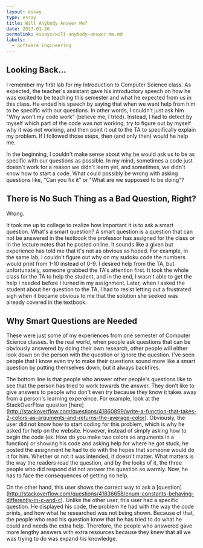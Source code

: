 ```yaml
---
layout: essay
type: essay
title: Will Anybody Answer Me?
date: 2017-01-26
permalink: essays/will-anybody-answer-me.md
labels:
  - Software Engineering
---
```


## Looking Back...

I remember my first lab for my Introduction to Computer Science class.  As expected, the teacher's assistant gave his introductory speech on how he was excited to be teaching this semester and what he expected from us in this class.  He ended his speech by saying that when we want help from him to be specific with our questions.  In other words, I couldn't just ask him "Why won't my code work" (believe me, I tried).  Instead, I had to detect by myself which part of the code was not working, try to figure out by myself why it was not working, and then point it out to the TA to specifically explain my problem.  If I followed those steps, then (and only then) would he help me.

In the beginning, I couldn't make sense about why he would ask us to be as specific with our questions as possible.  In my mind, sometimes a code just doesn't work for a reason we didn't learn yet, and sometimes, we didn't know how to start a code.  What could possibly be wrong with asking questions like, "Can you fix it" or "What are we supposed to be doing"?

## There is No Such Thing as a Bad Question, Right?

Wrong.

It took me up to college to realize how important it is to ask a smart question.  What's a smart question?  A smart question is a question that can not be answered in the textbook the professor has assigned for the class or in the lecture notes that he posted online.  It sounds like a given but experience has told me that it's not as obvious as hoped.  For example, in the same lab, I couldn't figure out why on my sudoku code the numbers would print from 1-10 instead of 0-9.  I desired help from the TA, but unfortunately, someone grabbed the TA's attention first.  It took the whole class for the TA to help the student, and in the end, I wasn't able to get the help I needed before I turned in my assignment.  Later, when I asked the student about her question to the TA, I had to resist letting out a frustrated sigh when it became obvious to me that the solution she seeked was already covered in the textbook.

## Why Smart Questions are Needed

These were just some of my experiences from one semester of Computer Science classes.  In the real world, when people ask questions that can be obviously answered by doing their own research, other people will either look down on the person with the question or ignore the question.  I've seen people that I know even try to make their questions sound more like a smart question by putting themselves down, but it always backfires.

The bottom line is that people who answer other people's questions like to see that the person has tried to work towards the answer.  They don't like to give answers to people who don't even try because they know it takes away from a person's learning expereince.  For example, look at the StackOverFlow question [here] (http://stackoverflow.com/questions/41860899/write-a-function-that-takes-2-colors-as-arguments-and-returns-the-average-color).  Obviously, the user did not know how to start coding for this problem, which is why he asked for help on the website.  However, instead of simply asking how to begin the code (ex. How do you make two colors as arguments in a function) or showing his code and asking help for where he got stuck, he posted the assignment he had to do with the hopes that someone would do it for him.  Whether or not it was intended, it doesn't matter.  What matters is the way the readers read the question, and by the looks of it, the three people who did respond did not answer the question so warmly.  Now, he has to face the consequences of getting no help.

On the other hand, this user shows the correct way to ask a [question] (http://stackoverflow.com/questions/41836658/enum-constants-behaving-differently-in-c-and-c).  Unlike the other user, this user had a specific question.  He displayed his code, the problem he had with the way the code prints, and how what he researched was not being shown.  Because of that, the people who read his question know that he has tried to do what he could and needs the extra help.  Therefore, the people who answered gave more lengthy answers with extra resources because they knew that all we was trying to do was expand his knowledge.
